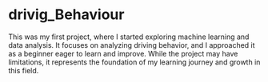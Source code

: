 # drivig_Behaviour
This was my first project, where I started exploring machine learning and data analysis. It focuses on analyzing driving behavior, and I approached it as a beginner eager to learn and improve. While the project may have limitations, it represents the foundation of my learning journey and growth in this field.
